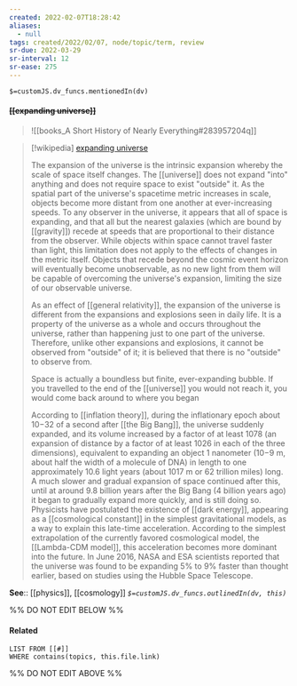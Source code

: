 ```yaml
---
created: 2022-02-07T18:28:42 
aliases:
  - null
tags: created/2022/02/07, node/topic/term, review
sr-due: 2022-03-29
sr-interval: 12
sr-ease: 275
---
```

`$=customJS.dv_funcs.mentionedIn(dv)`

#### <s class="topic-title">[[expanding universe]]</s> 

> ![[books_A Short History of Nearly Everything#283957204q]]

> [!wikipedia] [expanding universe](https://en.wikipedia.org/wiki/Expansion%20of%20the%20universe)
> 
> The expansion of the universe is the intrinsic expansion whereby the scale of space itself changes. The [[universe]] does not expand "into" anything and does not require space to exist "outside" it. As the spatial part of the universe's spacetime metric increases in scale, objects become more distant from one another at ever-increasing speeds. To any observer in the universe, it appears that all of space is expanding, and that all but the nearest galaxies (which are bound by [[gravity]]) recede at speeds that are proportional to their distance from the observer. While objects within space cannot travel faster than light, this limitation does not apply to the effects of changes in the metric itself. Objects that recede beyond the cosmic event horizon will eventually become unobservable, as no new light from them will be capable of overcoming the universe's expansion, limiting the size of our observable universe.
> 
> As an effect of [[general relativity]], the expansion of the universe is different from the expansions and explosions seen in daily life. It is a property of the universe as a whole and occurs throughout the universe, rather than happening just to one part of the universe. Therefore, unlike other expansions and explosions, it cannot be observed from "outside" of it; it is believed that there is no "outside" to observe from.
> 
> Space is actually a boundless but finite, ever-expanding bubble. If you travelled to the end of the [[universe]] you would not reach it, you would come back around to where you began
> 
> According to [[inflation theory]], during the inflationary epoch about 10−32 of a second after [[the Big Bang]], the universe suddenly expanded, and its volume increased by a factor of at least 1078 (an expansion of distance by a factor of at least 1026 in each of the three dimensions), equivalent to expanding an object 1 nanometer (10−9 m, about half the width of a molecule of DNA) in length to one approximately 10.6 light years (about 1017 m or 62 trillion miles) long. A much slower and gradual expansion of space continued after this, until at around 9.8 billion years after the Big Bang (4 billion years ago) it began to gradually expand more quickly, and is still doing so. Physicists have postulated the existence of [[dark energy]], appearing as a [[cosmological constant]] in the simplest gravitational models, as a way to explain this late-time acceleration. According to the simplest extrapolation of the currently favored cosmological model, the [[Lambda-CDM model]], this acceleration becomes more dominant into the future. In June 2016, NASA and ESA scientists reported that the universe was found to be expanding 5% to 9% faster than thought earlier, based on studies using the Hubble Space Telescope.


**See**:: [[physics]], [[cosmology]]
*`$=customJS.dv_funcs.outlinedIn(dv, this)`*

%% DO NOT EDIT BELOW %%

#### Related 

```dataview
LIST FROM [[#]]
WHERE contains(topics, this.file.link)
```
%% DO NOT EDIT ABOVE %%
